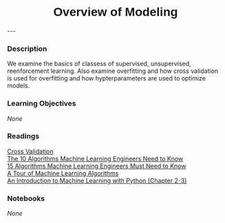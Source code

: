 <h1  style="font-family:  Verdana,  Geneva,  sans-serif;  text-align:center">Overview  of  Modeling</h1> 
--- 
 
###  Description 
We  examine  the  basics  of  classess  of  supervised,  unsupervised,  reenforcement  learning.  Also  examine  overfitting  and  how  cross  validation  is  used  for  overfitting  and  how  hypterparameters  are  used  to  optimize  models.   
 
###  Learning  Objectives 
*None* 
 
###  Readings 
[Cross  Validation](https://www.analyticsvidhya.com/blog/2015/11/improve-model-performance-cross-validation-in-python-r/)<br>[The  10  Algorithms  Machine  Learning  Engineers  Need  to  Know](https://gab41.lab41.org/the-10-algorithms-machine-learning-engineers-need-to-know-f4bb63f5b2fa#.4rekzo2o1)<br>[15  Algorithms  Machine  Learning  Engineers  Must  Need  to  Know](https://www.favouriteblog.com/15-algorithms-machine-learning-engineers/)<br>[A  Tour  of  Machine  Learning  Algorithms](http://machinelearningmastery.com/a-tour-of-machine-learning-algorithms/)<br>[An  Introduction  to  Machine  Learning  with  Python  (Chapter  2-3)](http://proquestcombo.safaribooksonline.com/book/programming/machine-learning/9781449369880) 
 
###  Notebooks 
*None*
